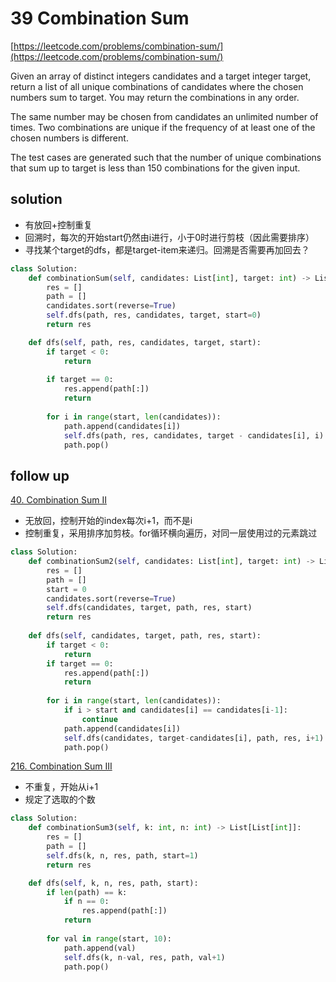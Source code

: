 # 39 Combination Sum
[https://leetcode.com/problems/combination-sum/](https://leetcode.com/problems/combination-sum/)

Given an array of distinct integers candidates and a target integer target, return a list of all unique combinations of candidates where the chosen numbers sum to target. You may return the combinations in any order.

The same number may be chosen from candidates an unlimited number of times. Two combinations are unique if the 
frequency of at least one of the chosen numbers is different.

The test cases are generated such that the number of unique combinations that sum up to target is less than 150 combinations for the given input.

## solution
- 有放回+控制重复
- 回溯时，每次的开始start仍然由i进行，小于0时进行剪枝（因此需要排序）
- 寻找某个target的dfs，都是target-item来递归。回溯是否需要再加回去？

```python
class Solution:
    def combinationSum(self, candidates: List[int], target: int) -> List[List[int]]:
        res = []
        path = []
        candidates.sort(reverse=True)
        self.dfs(path, res, candidates, target, start=0)
        return res

    def dfs(self, path, res, candidates, target, start):
        if target < 0:
            return
        
        if target == 0:
            res.append(path[:])
            return
        
        for i in range(start, len(candidates)):
            path.append(candidates[i])
            self.dfs(path, res, candidates, target - candidates[i], i)  # 有放回i, 无放回i+1
            path.pop()
```


## follow up

[40. Combination Sum II](https://leetcode.com/problems/combination-sum-ii/)
- 无放回，控制开始的index每次i+1，而不是i
- 控制重复，采用排序加剪枝。for循环横向遍历，对同一层使用过的元素跳过

```python
class Solution:
    def combinationSum2(self, candidates: List[int], target: int) -> List[List[int]]:
        res = []
        path = []
        start = 0
        candidates.sort(reverse=True)
        self.dfs(candidates, target, path, res, start)
        return res
    
    def dfs(self, candidates, target, path, res, start):
        if target < 0:
            return
        if target == 0:
            res.append(path[:])
            return
        
        for i in range(start, len(candidates)):
            if i > start and candidates[i] == candidates[i-1]:
                continue
            path.append(candidates[i])            
            self.dfs(candidates, target-candidates[i], path, res, i+1)
            path.pop()
```

[216. Combination Sum III](https://leetcode.com/problems/combination-sum-iii/)
- 不重复，开始从i+1
- 规定了选取的个数

```python
class Solution:
    def combinationSum3(self, k: int, n: int) -> List[List[int]]:
        res = []
        path = []
        self.dfs(k, n, res, path, start=1)
        return res

    def dfs(self, k, n, res, path, start):
        if len(path) == k:
            if n == 0:
                res.append(path[:])
            return
        
        for val in range(start, 10):
            path.append(val)
            self.dfs(k, n-val, res, path, val+1)
            path.pop()
```
